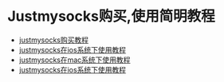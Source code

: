 # Justmysocks购买,使用简明教程 #

- [justmysocks购买教程](http://justmysocks.github.io/buy_tutorial.html "justmysocks购买教程")
- [justmysocks在ios系统下使用教程](http://justmysocks.github.io/justmysocks_ios.html "justmysocks在ios系统下使用教程")
- [justmysocks在mac系统下使用教程](http://justmysocks.github.io/justmysocks_mac.html "justmysocks在mac系统下使用教程")
- [justmysocks在ios系统下使用教程](http://justmysocks.github.io/justmysocks_windows.html "justmysocks在windows系统下使用教程")


